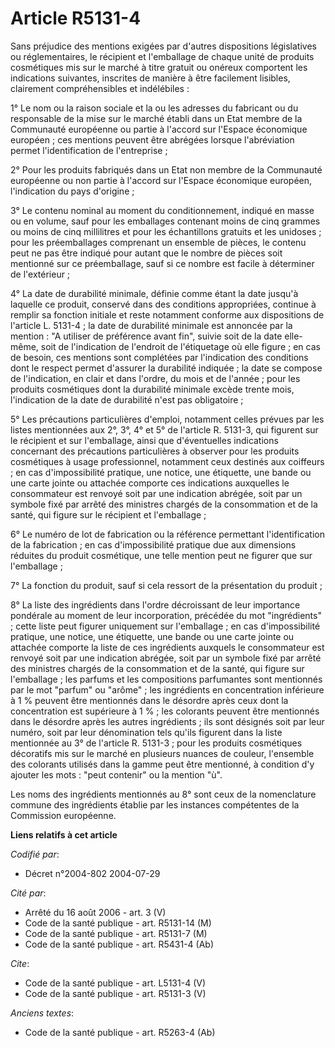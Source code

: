 # Article R5131-4

Sans préjudice des mentions exigées par d'autres dispositions législatives ou réglementaires, le récipient et l'emballage de
chaque unité de produits cosmétiques mis sur le marché à titre gratuit ou onéreux comportent les indications suivantes,
inscrites de manière à être facilement lisibles, clairement compréhensibles et indélébiles :

1° Le nom ou la raison sociale et la ou les adresses du fabricant ou du responsable de la mise sur le marché établi dans un
Etat membre de la Communauté européenne ou partie à l'accord sur l'Espace économique européen ; ces mentions peuvent être
abrégées lorsque l'abréviation permet l'identification de l'entreprise ;

2° Pour les produits fabriqués dans un Etat non membre de la Communauté européenne ou non partie à l'accord sur l'Espace
économique européen, l'indication du pays d'origine ;

3° Le contenu nominal au moment du conditionnement, indiqué en masse ou en volume, sauf pour les emballages contenant moins
de cinq grammes ou moins de cinq millilitres et pour les échantillons gratuits et les unidoses ; pour les préemballages
comprenant un ensemble de pièces, le contenu peut ne pas être indiqué pour autant que le nombre de pièces soit mentionné sur
ce préemballage, sauf si ce nombre est facile à déterminer de l'extérieur ;

4° La date de durabilité minimale, définie comme étant la date jusqu'à laquelle ce produit, conservé dans des conditions
appropriées, continue à remplir sa fonction initiale et reste notamment conforme aux dispositions de l'article L. 5131-4 ; la
date de durabilité minimale est annoncée par la mention : "A utiliser de préférence avant fin", suivie soit de la date elle-
même, soit de l'indication de l'endroit de l'étiquetage où elle figure ; en cas de besoin, ces mentions sont complétées par
l'indication des conditions dont le respect permet d'assurer la durabilité indiquée ; la date se compose de l'indication, en
clair et dans l'ordre, du mois et de l'année ; pour les produits cosmétiques dont la durabilité minimale excède trente mois,
l'indication de la date de durabilité n'est pas obligatoire ;

5° Les précautions particulières d'emploi, notamment celles prévues par les listes mentionnées aux 2°, 3°, 4° et 5° de
l'article R. 5131-3, qui figurent sur le récipient et sur l'emballage, ainsi que d'éventuelles indications concernant des
précautions particulières à observer pour les produits cosmétiques à usage professionnel, notamment ceux destinés aux
coiffeurs ; en cas d'impossibilité pratique, une notice, une étiquette, une bande ou une carte jointe ou attachée comporte
ces indications auxquelles le consommateur est renvoyé soit par une indication abrégée, soit par un symbole fixé par arrêté
des ministres chargés de la consommation et de la santé, qui figure sur le récipient et l'emballage ;

6° Le numéro de lot de fabrication ou la référence permettant l'identification de la fabrication ; en cas d'impossibilité
pratique due aux dimensions réduites du produit cosmétique, une telle mention peut ne figurer que sur l'emballage ;

7° La fonction du produit, sauf si cela ressort de la présentation du produit ;

8° La liste des ingrédients dans l'ordre décroissant de leur importance pondérale au moment de leur incorporation, précédée
du mot "ingrédients" ; cette liste peut figurer uniquement sur l'emballage ; en cas d'impossibilité pratique, une notice, une
étiquette, une bande ou une carte jointe ou attachée comporte la liste de ces ingrédients auxquels le consommateur est
renvoyé soit par une indication abrégée, soit par un symbole fixé par arrêté des ministres chargés de la consommation et de
la santé, qui figure sur l'emballage ; les parfums et les compositions parfumantes sont mentionnés par le mot "parfum" ou
"arôme" ; les ingrédients en concentration inférieure à 1 % peuvent être mentionnés dans le désordre après ceux dont la
concentration est supérieure à 1 % ; les colorants peuvent être mentionnés dans le désordre après les autres ingrédients ;
ils sont désignés soit par leur numéro, soit par leur dénomination tels qu'ils figurent dans la liste mentionnée au 3° de
l'article R. 5131-3 ; pour les produits cosmétiques décoratifs mis sur le marché en plusieurs nuances de couleur, l'ensemble
des colorants utilisés dans la gamme peut être mentionné, à condition d'y ajouter les mots : "peut contenir" ou la mention
"ù".

Les noms des ingrédients mentionnés au 8° sont ceux de la nomenclature commune des ingrédients établie par les instances
compétentes de la Commission européenne.

**Liens relatifs à cet article**

_Codifié par_:

  - Décret n°2004-802 2004-07-29

_Cité par_:

  - Arrêté du 16 août 2006 - art. 3 (V)
  - Code de la santé publique - art. R5131-14 (M)
  - Code de la santé publique - art. R5131-7 (M)
  - Code de la santé publique - art. R5431-4 (Ab)

_Cite_:

  - Code de la santé publique - art. L5131-4 (V)
  - Code de la santé publique - art. R5131-3 (V)

_Anciens textes_:

  - Code de la santé publique - art. R5263-4 (Ab)
